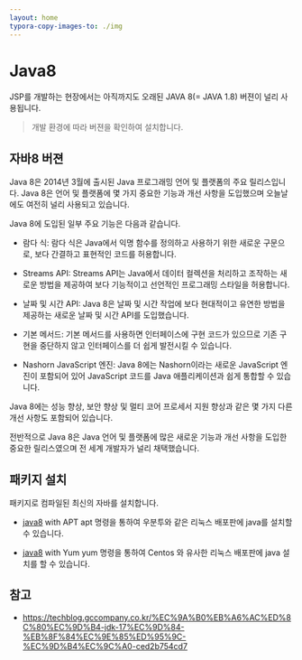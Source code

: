 ```yaml
---
layout: home
typora-copy-images-to: ./img
---
```


# Java8
JSP를 개발하는 현장에서는 아직까지도 오래된  JAVA 8(= JAVA 1.8) 버젼이 널리 사용됩니다. 
> 개발 환경에 따라 버젼을 확인하여 설치합니다.

## 자바8 버젼
Java 8은 2014년 3월에 출시된 Java 프로그래밍 언어 및 플랫폼의 주요 릴리스입니다. Java 8은 언어 및 플랫폼에 몇 가지 중요한 기능과 개선 사항을 도입했으며 오늘날에도 여전히 널리 사용되고 있습니다.

Java 8에 도입된 일부 주요 기능은 다음과 같습니다.

* 람다 식: 람다 식은 Java에서 익명 함수를 정의하고 사용하기 위한 새로운 구문으로, 보다 간결하고 표현적인 코드를 허용합니다.

* Streams API: Streams API는 Java에서 데이터 컬렉션을 처리하고 조작하는 새로운 방법을 제공하여 보다 기능적이고 선언적인 프로그래밍 스타일을 허용합니다.

* 날짜 및 시간 API: Java 8은 날짜 및 시간 작업에 보다 현대적이고 유연한 방법을 제공하는 새로운 날짜 및 시간 API를 도입했습니다.

* 기본 메서드: 기본 메서드를 사용하면 인터페이스에 구현 코드가 있으므로 기존 구현을 중단하지 않고 인터페이스를 더 쉽게 발전시킬 수 있습니다.

* Nashorn JavaScript 엔진: Java 8에는 Nashorn이라는 새로운 JavaScript 엔진이 포함되어 있어 JavaScript 코드를 Java 애플리케이션과 쉽게 통합할 수 있습니다.

Java 8에는 성능 향상, 보안 향상 및 멀티 코어 프로세서 지원 향상과 같은 몇 가지 다른 개선 사항도 포함되어 있습니다.


전반적으로 Java 8은 Java 언어 및 플랫폼에 많은 새로운 기능과 개선 사항을 도입한 중요한 릴리스였으며 전 세계 개발자가 널리 채택했습니다.

## 패키지 설치
패키지로 컴파일된 최신의 자바를 설치합니다.

* [java8](/dev/java/8/apt) with APT
apt 명령을 통하여 우분투와 같은 리눅스 배포판에 java를 설치할 수 있습니다.

* [java8](/dev/java/8/yum) with Yum
yum 명령을 통하여 Centos 와 유사한 리눅스 배포판에 java 설치를 할 수 있습니다.

## 참고
* https://techblog.gccompany.co.kr/%EC%9A%B0%EB%A6%AC%ED%8C%80%EC%9D%B4-jdk-17%EC%9D%84-%EB%8F%84%EC%9E%85%ED%95%9C-%EC%9D%B4%EC%9C%A0-ced2b754cd7
